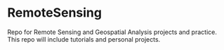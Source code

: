 # RemoteSensing
Repo for Remote Sensing and Geospatial Analysis projects and practice. 
This repo will include tutorials and personal projects.

